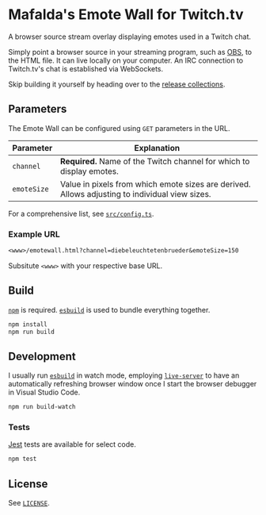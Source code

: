 # Mafalda's Emote Wall for Twitch.tv

A browser source stream overlay displaying emotes used in a Twitch chat.

Simply point a browser source in your streaming program, such as [OBS](https://obsproject.com/), to the HTML file. It can live locally on your computer. An IRC connection to Twitch.tv's chat is established via WebSockets.

Skip building it yourself by heading over to the [release collections](https://github.com/LordPrevious/EmoteWall/releases).

## Parameters

The Emote Wall can be configured using `GET` parameters in the URL.

| Parameter | Explanation |
| --- | --- |
| `channel` | **Required.** Name of the Twitch channel for which to display emotes. |
| `emoteSize` | Value in pixels from which emote sizes are derived. Allows adjusting to individual view sizes. |

For a comprehensive list, see [`src/config.ts`](./src/config.ts).

### Example URL

```txt
<www>/emotewall.html?channel=diebeleuchtetenbrueder&emoteSize=150
```

Subsitute `<www>` with your respective base URL.

## Build

[`npm`](https://docs.npmjs.com/downloading-and-installing-node-js-and-npm) is required. [`esbuild`](https://esbuild.github.io/) is used to bundle everything together.

```sh
npm install
npm run build
```

## Development

I usually run [`esbuild`](https://esbuild.github.io/) in watch mode, employing [`live-server`](https://github.com/tapio/live-server) to have an automatically refreshing browser window once I start the browser debugger in Visual Studio Code.

```sh
npm run build-watch
```

### Tests

[Jest](https://jestjs.io/) tests are available for select code.

```sh
npm test
```

## License

See [`LICENSE`](./LICENSE).
